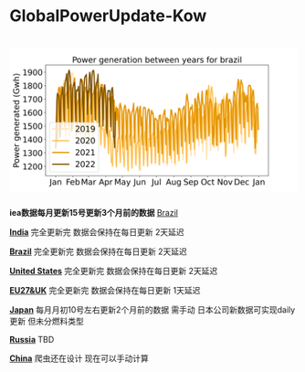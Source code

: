 # GlobalPowerUpdate-Kow

# ![](./image/brazil/brazil_line_chart.png)

**iea数据每月更新15号更新3个月前的数据**
[Brazil](./data/s_america/brazil)

**[India](./data/asia/india)**
完全更新完 数据会保持在每日更新 2天延迟

**[Brazil](./data/s_america/brazil)**
完全更新完 数据会保持在每日更新 2天延迟


**[United States](./data/n_america/us)**
完全更新完 数据会保持在每日更新 2天延迟

**[EU27&UK](./data/europe/eu27_uk)**
完全更新完 数据会保持在每日更新 1天延迟

**[Japan](./data/asia/japan)**
每月月初10号左右更新2个月前的数据 需手动
日本公司新数据可实现daily更新 但未分燃料类型

**[Russia](./data/europe/russia)**
TBD

**[China](./data/asia/china)**
爬虫还在设计
现在可以手动计算
